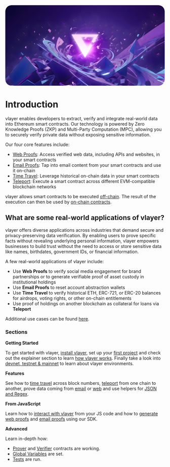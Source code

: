 <img src="images/cover.jpg" style="border-radius: 20px" alt="Trustless verifiable data infrastructure powered by zero-knowledge proofs">

# Introduction

vlayer enables developers to extract, verify and integrate real-world data into Ethereum smart contracts. Our technology is powered by Zero Knowledge Proofs (ZKP) and Multi-Party Computation (MPC), allowing you to securely verify private data without exposing sensitive information. 

Our four core features include: 
- [Web Proofs](/features/web.html): Access verified web data, including APIs and websites, in your smart contracts 
- [Email Proofs](/features/email.html): Tap into email content from your smart contracts and use it on-chain
- [Time Travel](/features/time-travel.html): Leverage historical on-chain data in your smart contracts
- [Teleport](/features/teleport.html): Execute a smart contract across different EVM-compatible blockchain networks

vlayer allows smart contracts to be executed [off-chain](/advanced/prover.html). The result of the execution can then be used by [on-chain contracts](/advanced/verifier.html).

## What are some real-world applications of vlayer?
vlayer offers diverse applications across industries that demand secure and privacy-preserving data verification. By enabling users to prove specific facts without revealing underlying personal information, vlayer empowers businesses to build trust without the need to access or store sensitive data like names, birthdates, government IDs, or financial information. 

A few real-world applications of vlayer include: 
- Use **Web Proofs** to verify social media engagement for brand partnerships or to generate verifiable proof of asset custody in institutional holdings 
- Use **Email Proofs** to reset account abstraction wallets 
- Use **Time Travel** to verify historical ETH, ERC-721, or ERC-20 balances for airdrops, voting rights, or other on-chain entitlements
- Use proof of holdings on another blockchain as collateral for loans via **Teleport** 

Additional use cases can be found [here](https://vlayer.notion.site/hacker-house-ideas).

### Sections
**Getting Started**

To get started with vlayer, [install vlayer](/getting-started/installation.html), set up your [first project](/getting-started/first-steps.html) and check out the explainer section to learn [how vlayer works](/getting-started/how-it-works.html). Finally take a look into [devnet, testnet & mainnet](/getting-started/dev-and-production.html) to learn about vlayer environments. 

**Features**

See how to [time travel](/features/time-travel.html) across block numbers, [teleport](/features/teleport.html) from one chain to another, prove data coming from [email](/features/email.html) or [web](/features/web.html) and use helpers for [JSON and Regex](/features/json-and-regex.html).

**From JavaScript**

Learn how to [interact with vlayer](/javascript/javascript.html) from your JS code and how to [generate web proofs](/javascript/web-proofs.html) and [email proofs](/javascript/email-proofs.html) using our SDK.

**Advanced**

Learn in-depth how:
 * [Prover](/advanced/prover.html) and [Verifier](/advanced/verifier.html) contracts are working.
 * [Global Variables](./advanced/prover-global-variables.md) are set.
 * [Tests](/advanced/tests.html) are run.
